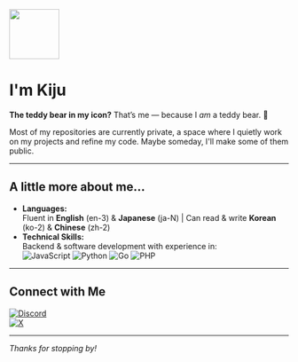 <img src="https://avatars.githubusercontent.com/u/104964216?v=4" width="90" align="center">

<h1>I'm Kiju</h1>

**The teddy bear in my icon?** That’s me — because I *am* a teddy bear. 🧸

Most of my repositories are currently private, a space where I quietly work on my projects and refine my code. Maybe someday, I'll make some of them public.  

---
## A little more about me...
- **Languages:**  
  Fluent in **English** (en-3) & **Japanese** (ja-N) | Can read & write **Korean** (ko-2) & **Chinese** (zh-2)  
- **Technical Skills:**  
  Backend & software development with experience in:  
  ![JavaScript](https://img.shields.io/badge/-JavaScript-F7DF1E?style=flat-square&logo=javascript&logoColor=black) ![Python](https://img.shields.io/badge/-Python-3776AB?style=flat-square&logo=python&logoColor=white) ![Go](https://img.shields.io/badge/-Go-00ADD8?style=flat-square&logo=go&logoColor=white)  ![PHP](https://img.shields.io/badge/-PHP-777BB4?style=flat-square&logo=php&logoColor=white)  

---

## Connect with Me  
[![Discord](https://img.shields.io/badge/Discord-%40kiju1108-5865F2?style=flat-square&logo=discord&logoColor=white)](https://discord.com/users/922541495075082310)  
[![X](https://img.shields.io/badge/X-%40Kijukt-000000?style=flat-square&logo=x&logoColor=white)](https://X.com/Kijukt)  

---

*Thanks for stopping by!*
